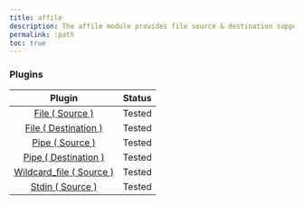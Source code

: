 ```yaml
---
title: affile
description: The affile module provides file source & destination support for syslog-ng.
permalink: :path
toc: true
---
```


### Plugins

|                            Plugin                            | Status |
| :----------------------------------------------------------: | :----: |
|           [File ( Source )](file-source-driver)              | Tested |
|      [File ( Destination )](file-destination-driver)         | Tested |
|           [Pipe ( Source )](pipe-source-driver)              | Tested |
|      [Pipe ( Destination )](pipe-destination-driver)         | Tested |
| [Wildcard\_file ( Source )](wildcard_file-source-driver)     | Tested |
|          [Stdin ( Source )](stdin-source-driver)             | Tested |
